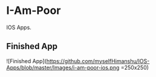 # I-Am-Poor
IOS Apps.

## Finished App
![Finished App](https://github.com/myselfHimanshu/IOS-Apps/blob/master/Images/i-am-poor-ios.png =250x250)

